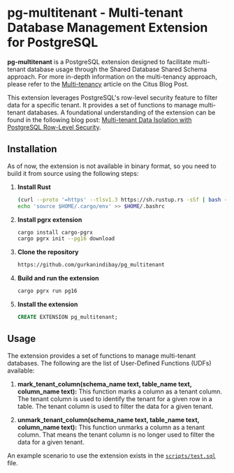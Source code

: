 # pg-multitenant - Multi-tenant Database Management Extension for PostgreSQL

**pg-multitenant** is a PostgreSQL extension designed to facilitate multi-tenant database usage through the Shared Database Shared Schema approach. For more in-depth information on the multi-tenancy approach, please refer to the [Multi-tenancy](https://www.citusdata.com/blog/2023/05/09/evolving-django-multitenant-to-build-scalable-saas-apps-on-postgres-and-citus/) article on the Citus Blog Post.

This extension leverages PostgreSQL's row-level security feature to filter data for a specific tenant. It provides a set of functions to manage multi-tenant databases. A foundational understanding of the extension can be found in the following blog post: [Multi-tenant Data Isolation with PostgreSQL Row-Level Security](https://aws.amazon.com/tr/blogs/database/multi-tenant-data-isolation-with-postgresql-row-level-security/).

## Installation

As of now, the extension is not available in binary format, so you need to build it from source using the following steps:

1. **Install Rust**

    ```bash
    (curl --proto '=https' --tlsv1.3 https://sh.rustup.rs -sSf | bash -s -- -y) && \
    echo 'source $HOME/.cargo/env' >> $HOME/.bashrc
    ```

2. **Install pgrx extension**

    ```bash
    cargo install cargo-pgrx
    cargo pgrx init --pg16 download
    ```

3. **Clone the repository**

    ```bash
    https://github.com/gurkanindibay/pg_multitenant
    ```

4. **Build and run the extension**

    ```bash
    cargo pgrx run pg16
    ```

5. **Install the extension**

    ```sql
    CREATE EXTENSION pg_multitenant;
    ```

## Usage

The extension provides a set of functions to manage multi-tenant databases. The following are the list of User-Defined Functions (UDFs) available:

1. **mark_tenant_column(schema_name text, table_name text, column_name text):** 
    This function marks a column as a tenant column. The tenant column is used to identify the tenant for a given row in a table. The tenant column is used to filter the data for a given tenant.

2. **unmark_tenant_column(schema_name text, table_name text, column_name text):**
    This function unmarks a column as a tenant column. That means the tenant column is no longer used to filter the data for a given tenant.

An example scenario to use the extension exists in the [`scripts/test.sql`](scripts/test.sql) file.

